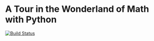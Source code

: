 # A Tour in the Wonderland of Math with Python

[![Build Status](https://app.travis-ci.com/neozhaoliang/pywonderland.svg?branch=new_cleanup)](https://app.travis-ci.com/neozhaoliang/pywonderland)
